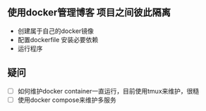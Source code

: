 ## 使用docker管理博客 项目之间彼此隔离
- 创建属于自己的docker镜像
- 配置dockerfile 安装必要依赖
- 运行程序

## 疑问
- [ ] 如何维护docker container一直运行，目前使用tmux来维护，很糙
- [ ] 使用docker compose来维护多服务
